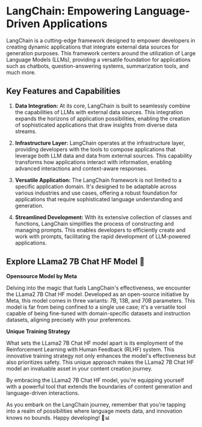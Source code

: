 # LangChain: Empowering Language-Driven Applications

LangChain is a cutting-edge framework designed to empower developers in creating dynamic applications that integrate external data sources for generation purposes. This framework centers around the utilization of Large Language Models (LLMs), providing a versatile foundation for applications such as chatbots, question-answering systems, summarization tools, and much more.

## Key Features and Capabilities

1. **Data Integration:** At its core, LangChain is built to seamlessly combine the capabilities of LLMs with external data sources. This integration expands the horizons of application possibilities, enabling the creation of sophisticated applications that draw insights from diverse data streams.

2. **Infrastructure Layer:** LangChain operates at the infrastructure layer, providing developers with the tools to compose applications that leverage both LLM data and data from external sources. This capability transforms how applications interact with information, enabling advanced interactions and context-aware responses.

3. **Versatile Application:** The LangChain framework is not limited to a specific application domain. It's designed to be adaptable across various industries and use cases, offering a robust foundation for applications that require sophisticated language understanding and generation.

4. **Streamlined Development:** With its extensive collection of classes and functions, LangChain simplifies the process of constructing and managing prompts. This enables developers to efficiently create and work with prompts, facilitating the rapid development of LLM-powered applications.

## Explore LLama2 7B Chat HF Model 🤖
**Opensource Model by Meta**

Delving into the magic that fuels LangChain's effectiveness, we encounter the LLama2 7B Chat HF model. Developed as an open-source initiative by Meta, this model comes in three variants: 7B, 13B, and 70B parameters. This model is far from being confined to a single use case; it's a versatile tool capable of being fine-tuned with domain-specific datasets and instruction datasets, aligning precisely with your preferences.

**Unique Training Strategy**

What sets the LLama2 7B Chat HF model apart is its employment of the Reinforcement Learning with Human Feedback (RLHF) system. This innovative training strategy not only enhances the model's effectiveness but also prioritizes safety. This unique approach makes the LLama2 7B Chat HF model an invaluable asset in your content creation journey.

By embracing the LLama2 7B Chat HF model, you're equipping yourself with a powerful tool that extends the boundaries of content generation and language-driven interactions.

As you embark on the LangChain journey, remember that you're tapping into a realm of possibilities where language meets data, and innovation knows no bounds. Happy developing! 🚀📊
